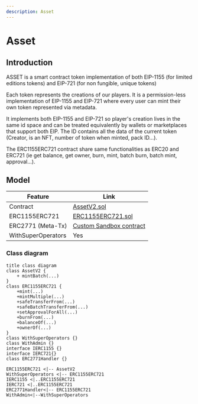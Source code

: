 ```yaml
---
description: Asset
---
```


# Asset

## Introduction

ASSET is a smart contract token implementation of both EIP-1155 (for limited editions tokens) and EIP-721 (for non fungible, unique tokens)

Each token represents the creations of our players. It is a permission-less implementation of EIP-1155 and EIP-721 where every user can mint their own token represented via metadata.

It implements both EIP-1155 and EIP-721 so player's creation lives in the same id space and can be treated equivalently by wallets or marketplaces that support both EIP. The ID contains all the data of the current token (Creator, is an NFT, number of token when minted, pack ID...).

The ERC1155ERC721 contract share same functionalities as ERC20 and ERC721 (ie get balance, get owner, burn, mint, batch burn, batch mint, approval...).

## Model

| Feature            | Link                                                                                                                                                    |
| ------------------ | ------------------------------------------------------------------------------------------------------------------------------------------------------- |
| Contract           | [AssetV2.sol](https://github.com/thesandboxgame/sandbox-smart-contracts/blob/master/src/solc_0.8/asset/AssetV2.sol)                                     |
| ERC1155ERC721      | [ERC1155ERC721.sol](https://github.com/thesandboxgame/sandbox-smart-contracts/blob/master/src/solc_0.8/asset/ERC1155ERC721.sol)                         |
| ERC2771 (Meta-Tx)  | [Custom Sandbox contract](https://github.com/thesandboxgame/sandbox-smart-contracts/blob/master/src/solc_0.8/common/BaseWithStorage/ERC2771Handler.sol) |
| WithSuperOperators | Yes                                                                                                                                                     |

### Class diagram

```plantuml
title class diagram
class AssetV2 {
    + mintBatch(...)
}
class ERC1155ERC721 {
    +mint(...)
    +mintMultiple(...)
    +safeTransferFrom(...)
    +safeBatchTransferFrom(...)
    +setApprovalForAll(...)
    +burnFrom(...)
    +balanceOf(...)
    +ownerOf(...)
}
class WithSuperOperators {}
class WithAdmin {}
interface IERC1155 {}
interface IERC721{}
class ERC2771Handler {}

ERC1155ERC721 <|-- AssetV2
WithSuperOperators <|-- ERC1155ERC721
IERC1155 <|..ERC1155ERC721
IERC721 <|..ERC1155ERC721
ERC2771Handler<|-- ERC1155ERC721
WithAdmin<|--WithSuperOperators
```
